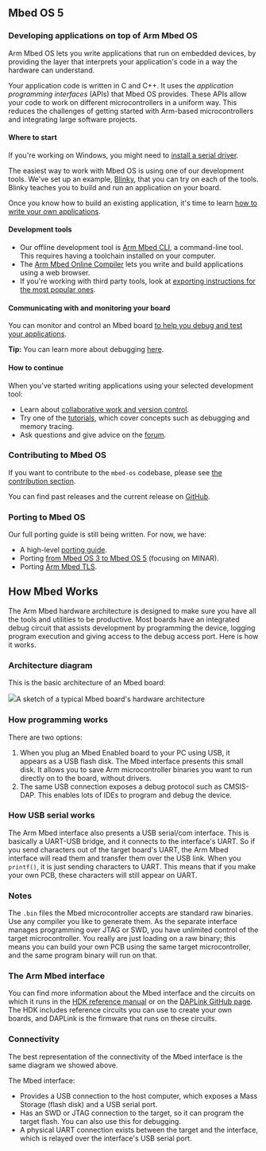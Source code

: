 ## Mbed OS 5

### Developing applications on top of Arm Mbed OS

Arm Mbed OS lets you write applications that run on embedded devices, by providing the layer that interprets your application's code in a way the hardware can understand.

Your application code is written in C and C++. It uses the *application programming interfaces* (APIs) that Mbed OS provides. These APIs allow your code to work on different microcontrollers in a uniform way. This reduces the challenges of getting started with Arm-based microcontrollers and integrating large software projects.

#### Where to start

<span class="tips">If you're working on Windows, you might need to [install a serial driver](/docs/v5.4/tutorials/serial-communication.html#windows-serial-driver).</span>

The easiest way to work with Mbed OS is using one of our development tools. We've set up an example, [Blinky](/docs/v5.4/tutorials/your-first-arm-mbed-application.html), that you can try on each of the tools. Blinky teaches you to build and run an application on your board.

Once you know how to build an existing application, it's time to learn [how to write your own applications](/docs/v5.4/reference/index.html).

#### Development tools

- Our offline development tool is [Arm Mbed CLI](/docs/v5.4/tools/mbed-cli.html), a command-line tool. This requires having a toolchain installed on your computer.
- The [Arm Mbed Online Compiler](/docs/v5.4/tools/online.html#arm-mbed-online-compiler-1) lets you write and build applications using a web browser.
- If you're working with third party tools, look at [exporting instructions for the most popular ones](/docs/v5.4/tools/exporting.html).

#### Communicating with and monitoring your board

You can monitor and control an Mbed board [to help you debug and test your applications](/docs/v5.4/reference/low-level-details.html).

<span class="tips">**Tip:** You can learn more about debugging [here](/docs/v5.4/tutorials/debugging-applications.html).</span>

#### How to continue

When you've started writing applications using your selected development tool:

- Learn about [collaborative work and version control](/docs/v5.4/tools/online.html#collab-online-comp).
- Try one of the [tutorials](/docs/v5.4/tutorials/index.html), which cover concepts such as debugging and memory tracing.
- Ask questions and give advice on the [forum](https://forums.mbed.com/).

### Contributing to Mbed OS

If you want to contribute to the `mbed-os` codebase, please see [the contribution section](/docs/v5.4/reference/publishing-and-contributing.html).

You can find past releases and the current release on [GitHub](https://github.com/ARMmbed/mbed-os/releases/).

### Porting to Mbed OS

Our full porting guide is still being written. For now, we have:

- A high-level [porting guide](/docs/v5.4/reference/arm-mbed-os-porting-guide.html).
- Porting [from Mbed OS 3 to Mbed OS 5](/docs/v5.4/reference/arm-mbed-os-porting-guide.html#minar-migration) (focusing on MINAR).
- Porting [Arm Mbed TLS](/docs/v5.4/reference/arm-mbed-os-porting-guide.html#arm-mbed-tls-porting-guide).

## How Mbed Works

The Arm Mbed hardware architecture is designed to make sure you have all the tools and utilities to be productive. Most boards have an integrated debug circuit that assists development by programming the device, logging program execution and giving access to the debug access port. Here is how it works.

### Architecture diagram

This is the basic architecture of an Mbed board:

<span class="images">![](https://s3-us-west-2.amazonaws.com/mbed-os-docs-images/mbed_internals.PNG)<span>A sketch of a typical Mbed board's hardware architecture</span></span>

### How programming works

There are two options:

1. When you plug an Mbed Enabled board to your PC using USB, it appears as a USB flash disk. The Mbed interface presents this small disk. It allows you to save Arm microcontroller binaries you want to run directly on to the board, without drivers.
2. The same USB connection exposes a debug protocol such as CMSIS-DAP. This enables lots of IDEs to program and debug the device.

### How USB serial works

The Arm Mbed interface also presents a USB serial/com interface. This is basically a UART-USB bridge, and it connects to the interface's UART. So if you send characters out of the target board's UART, the Arm Mbed interface will read them and transfer them over the USB link. When you `printf()`, it is just sending characters to UART. This means that if you make your own PCB, these characters will still appear on UART.

### Notes

The `.bin` files the Mbed microcontroller accepts are standard raw binaries. Use any compiler you like to generate them. As the separate interface manages programming over JTAG or SWD, you have unlimited control of the target microcontroller. You really are just loading on a raw binary; this means you can build your own PCB using the same target microcontroller, and the same program binary will run on that.

### The Arm Mbed interface

You can find more information about the Mbed interface and the circuits on which it runs in the [HDK reference manual](https://docs.mbed.com/docs/mbed-hardware-development-kit/en/latest/) or on the [DAPLink GitHub page](https://github.com/ARMmbed/DAPLink/blob/master/README.md). The HDK includes reference circuits you can use to create your own boards, and DAPLink is the firmware that runs on these circuits.

### Connectivity

The best representation of the connectivity of the Mbed interface is the same diagram we showed above.

The Mbed interface:

- Provides a USB connection to the host computer, which exposes a Mass Storage (flash disk) and a USB serial port.
- Has an SWD or JTAG connection to the target, so it can program the target flash. You can also use this for debugging.
- A physical UART connection exists between the target and the interface, which is relayed over the interface's USB serial port.
